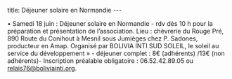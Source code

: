 title: Déjeuner solaire en Normandie 
    ---
    
•	Samedi 18 juin : Déjeuner solaire en Normandie - rdv dès 10 h pour la préparation et présentation de l’association. Lieu : chèvrerie du Rouge Pré, 890 Route du Conihout à Mesnil sous Jumièges chez P. Sadones, producteur en Amap. Organisé par BOLIVIA INTI SUD SOLEIL, le soleil au service du développement »  - déjeuner complet : 8€ (adhérents) /13€ (non adhérents)- Inscription préalable obligatoire : 06.52.42.89.05 ou relais76@boliviainti.org.
